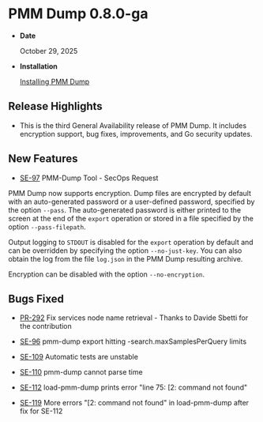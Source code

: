 # PMM Dump 0.8.0-ga

* **Date**

    October 29, 2025

* **Installation**

    [Installing PMM Dump](../installation.md)

## Release Highlights

* This is the third General Availability release of PMM Dump. It includes encryption support, bug fixes, improvements, and Go security updates.

## New Features

* [SE-97](https://jira.percona.com/browse/SE-97) PMM-Dump Tool - SecOps Request

PMM Dump now supports encryption. Dump files are encrypted by default with an auto-generated password or a user-defined password, specified by the option `--pass`. The auto-generated password is either printed to the screen at the end of the `export` operation or stored in a file specified by the option `--pass-filepath`.

Output logging to `STDOUT` is disabled for the `export` operation by default and can be overridden by specifying the option `--no-just-key`. You can also obtain the log from the file `log.json` in the PMM Dump resulting archive.

Encryption can be disabled with the option `--no-encryption`.

## Bugs Fixed

* [PR-292](https://github.com/percona/pmm-dump/pull/292) Fix services node name retrieval - Thanks to Davide Sbetti for the contribution

* [SE-96](https://jira.percona.com/browse/SE-96) pmm-dump export hitting -search.maxSamplesPerQuery limits

* [SE-109](https://jira.percona.com/browse/SE-109) Automatic tests are unstable

* [SE-110](https://jira.percona.com/browse/SE-110) pmm-dump cannot parse time

* [SE-112](https://jira.percona.com/browse/SE-112) load-pmm-dump prints error "line 75: [2: command not found"

* [SE-119](https://jira.percona.com/browse/SE-119) More errors "[2: command not found" in load-pmm-dump after fix for SE-112
